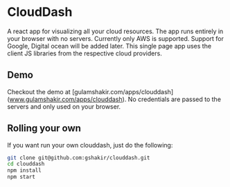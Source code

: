 # CloudDash

A react app for visualizing all your cloud resources. The app runs entirely in
your browser with no servers. Currently only AWS is supported. Support for
Google, Digital ocean will be added later. This single page app uses the client
JS libraries from the respective cloud providers.

## Demo

Checkout the demo at [gulamshakir.com/apps/clouddash]
(www.gulamshakir.com/apps/clouddash). No credentials are passed to the
servers and only used on your browser.

## Rolling your own

If you want run your own clouddash, just do the following:

```bash
git clone git@github.com:gshakir/clouddash.git 
cd clouddash
npm install
npm start
```
